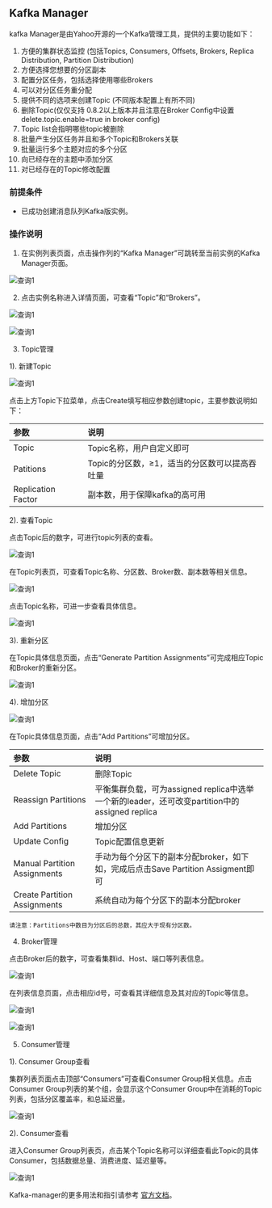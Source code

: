 ## Kafka Manager
kafka Manager是由Yahoo开源的一个Kafka管理工具，提供的主要功能如下：</br>
1. 方便的集群状态监控 (包括Topics, Consumers, Offsets, Brokers, Replica Distribution, Partition Distribution)</br>
2. 方便选择您想要的分区副本</br>
3. 配置分区任务，包括选择使用哪些Brokers</br>
4. 可以对分区任务重分配</br>
5. 提供不同的选项来创建Topic (不同版本配置上有所不同)</br>
6. 删除Topic(仅仅支持 0.8.2以上版本并且注意在Broker Config中设置delete.topic.enable=true in broker config)</br>
7. Topic list会指明哪些topic被删除 </br>
8. 批量产生分区任务并且和多个Topic和Brokers关联</br>
9. 批量运行多个主题对应的多个分区</br>
10. 向已经存在的主题中添加分区</br>
11. 对已经存在的Topic修改配置</br>

### 前提条件
- 已成功创建消息队列Kafka版实例。</br>

### 操作说明
1. 在实例列表页面，点击操作列的“Kafka Manager”可跳转至当前实例的Kafka Manager页面。</br>

![查询1](https://github.com/jdcloudcom/cn/blob/Kafka/image/Internet-Middleware/JCS-for-Kafka/Kafka-Manager.png)

2. 点击实例名称进入详情页面，可查看“Topic”和“Brokers”。</br>

![查询1](https://github.com/jdcloudcom/cn/blob/Kafka/image/Internet-Middleware/JCS-for-Kafka/image1.png)

![查询1](https://github.com/jdcloudcom/cn/blob/Kafka/image/Internet-Middleware/JCS-for-Kafka/image2.png)

3. Topic管理</br>

1). 新建Topic</br>

![查询1](https://github.com/jdcloudcom/cn/blob/Kafka/image/Internet-Middleware/JCS-for-Kafka/image3.png)

点击上方Topic下拉菜单，点击Create填写相应参数创建topic，主要参数说明如下：</br>

|参数|说明 
:--|:---
|Topic |Topic名称，用户自定义即可
|Patitions |Topic的分区数，≥1，适当的分区数可以提高吞吐量
|Replication Factor |副本数，用于保障kafka的高可用

2). 查看Topic</br>

点击Topic后的数字，可进行topic列表的查看。</br>

![查询1](https://github.com/jdcloudcom/cn/blob/Kafka/image/Internet-Middleware/JCS-for-Kafka/image4.png)

在Topic列表页，可查看Topic名称、分区数、Broker数、副本数等相关信息。</br>

![查询1](https://github.com/jdcloudcom/cn/blob/Kafka/image/Internet-Middleware/JCS-for-Kafka/image5.png)

点击Topic名称，可进一步查看具体信息。</br>

![查询1](https://github.com/jdcloudcom/cn/blob/Kafka/image/Internet-Middleware/JCS-for-Kafka/image6.png)


3). 重新分区</br>

在Topic具体信息页面，点击“Generate Partition Assignments”可完成相应Topic和Broker的重新分区。</br>

![查询1](https://github.com/jdcloudcom/cn/blob/Kafka/image/Internet-Middleware/JCS-for-Kafka/image7.png)

4). 增加分区</br>

![查询1](https://github.com/jdcloudcom/cn/blob/Kafka/image/Internet-Middleware/JCS-for-Kafka/image8.png)

在Topic具体信息页面，点击“Add Partitions”可增加分区。</br>

|参数|说明 
:--|:---
|Delete Topic|删除Topic
|Reassign Partitions |平衡集群负载，可为assigned replica中选举一个新的leader，还可改变partition中的assigned replica
|Add Partitions |增加分区
|Update Config |Topic配置信息更新
|Manual Partition Assignments |手动为每个分区下的副本分配broker，如下如，完成后点击Save Partition Assigment即可
|Create Partition Assignments |系统自动为每个分区下的副本分配broker

```
请注意：Partitions中数目为分区后的总数，其应大于现有分区数。
```

4. Broker管理</br>

点击Broker后的数字，可查看集群id、Host、端口等列表信息。</br>

![查询1](https://github.com/jdcloudcom/cn/blob/Kafka/image/Internet-Middleware/JCS-for-Kafka/image9.png)

在列表信息页面，点击相应id号，可查看其详细信息及其对应的Topic等信息。</br>

![查询1](https://github.com/jdcloudcom/cn/blob/Kafka/image/Internet-Middleware/JCS-for-Kafka/image10.png)

![查询1](https://github.com/jdcloudcom/cn/blob/Kafka/image/Internet-Middleware/JCS-for-Kafka/image11.png)

5. Consumer管理</br>

1). Consumer Group查看</br>

集群列表页面点击顶部“Consumers”可查看Consumer Group相关信息。点击Consumer Group列表的某个组，会显示这个Consumer Group中在消耗的Topic列表，包括分区覆盖率，和总延迟量。



![查询1](https://github.com/jdcloudcom/cn/blob/Kafka/image/Internet-Middleware/JCS-for-Kafka/image12.png)

2). Consumer查看

进入Consumer Group列表页，点击某个Topic名称可以详细查看此Topic的具体Consumer，包括数据总量、消费进度、延迟量等。

![查询1](https://github.com/jdcloudcom/cn/blob/Kafka/image/Internet-Middleware/JCS-for-Kafka/image12.png)

Kafka-manager的更多用法和指引请参考 [官方文档](https://github.com/yahoo/kafka-manager)。</br>
